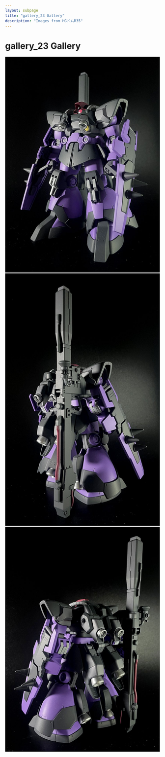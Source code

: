```yaml
---
layout: subpage
title: "gallery_23 Gallery"
description: "Images from HGドムR35"
---
```


# gallery_23 Gallery

![D01](gallery_23/D01.jpg)
![D02](gallery_23/D02.jpg)
![D03](gallery_23/D03.jpg)
